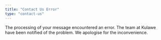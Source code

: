 ```yaml
---
title: "Contact Us Error" 
type: "contact-us"
---
```

<p class='error'>The processing of your message encountered an error. The team at Kulawe have been notified of the problem. We apologise for the inconvenience.</p> 

